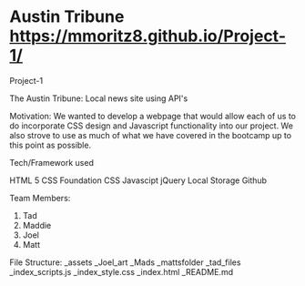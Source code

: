 # Austin Tribune https://mmoritz8.github.io/Project-1/
Project-1

The Austin Tribune:
Local news site using API's

Motivation:
We wanted to develop a webpage that would allow each of us to do incorporate CSS design and Javascript functionality into our project. We also strove to use as much of what we have covered in the bootcamp up to this point as possible.

Tech/Framework used

HTML 5
CSS
Foundation CSS
Javascipt
jQuery
Local Storage
Github

Team Members:

1. Tad 
2. Maddie
3. Joel
4. Matt

File Structure:
_assets
_Joel_art
_Mads
_mattsfolder
_tad_files
_index_scripts.js
_index_style.css
_index.html
_README.md
